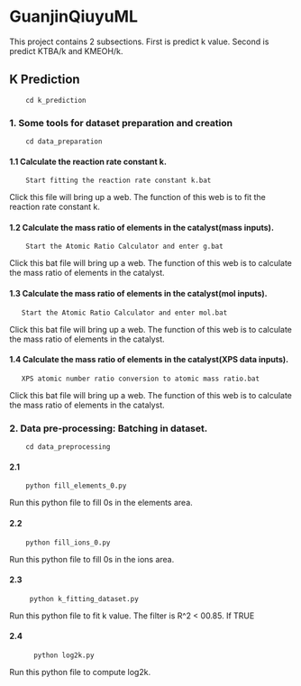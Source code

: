 # GuanjinQiuyuML
This project contains 2 subsections. First is predict k value. Second is predict KTBA/k and KMEOH/k.
## K Prediction
        cd k_prediction
### 1. Some tools for dataset preparation and creation
        cd data_preparation
#### 1.1  Calculate the reaction rate constant k.

        Start fitting the reaction rate constant k.bat

Click this file will bring up a web. The function of this web is to fit the reaction rate constant k.  



#### 1.2  Calculate the mass ratio of elements in the catalyst(mass inputs).
            
        Start the Atomic Ratio Calculator and enter g.bat
Click this bat file will bring up a web. The function of this web is to calculate the mass ratio of elements in the catalyst.



#### 1.3  Calculate the mass ratio of elements in the catalyst(mol inputs).
       
       Start the Atomic Ratio Calculator and enter mol.bat
Click this bat file will bring up a web. The function of this web is to calculate the mass ratio of elements in the catalyst.


#### 1.4  Calculate the mass ratio of elements in the catalyst(XPS data inputs).
       
       XPS atomic number ratio conversion to atomic mass ratio.bat
Click this bat file will bring up a web. The function of this web is to calculate the mass ratio of elements in the catalyst.

### 2. Data pre-processing: Batching in dataset.
        cd data_preprocessing
#### 2.1 
        
        python fill_elements_0.py
Run this python file to fill 0s in the elements area.
#### 2.2
        
        python fill_ions_0.py
Run this python file to fill 0s in the ions area.
#### 2.3
         
         python k_fitting_dataset.py
Run this python file to fit k value. The filter is R^2 < 00.85. If TRUE
#### 2.4
          
          python log2k.py
Run this python file to compute log2k.



  



                        